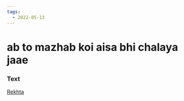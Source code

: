 ```yaml
---
tags:
  - 2022-05-13
---
```

# ab to mazhab koi aisa bhi chalaya jaae

### Text
[Rekhta](https://www.rekhta.org/ghazals/ab-to-mazhab-koii-aisaa-bhii-chalaayaa-jaae-gopaldas-neeraj-ghazals?lang=ur)

